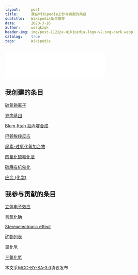 ```yaml
---
layout:     post
title:      我在Wikipedia上参与贡献的条目
subtitle:   Wikipedia条目推荐
date:       2020-3-16
author:     wszqkzqk
header-img: img/post-1122px-Wikipedia-logo-v2.svg-dark.webp
catalog:    true
tags:       Wikipedia
---
```


<iframe frameborder="no" border="0" marginwidth="0" marginheight="0" width="330" height="86" src="//music.163.com/outchain/player?type=2&id=1317145490&auto=1&height=66"></iframe>

## 我创建的条目

[碳氧𬭩离子](https://zh.wikipedia.org/wiki/%E7%A2%B3%E6%B0%A7%E9%8E%93%E7%A6%BB%E5%AD%90)

[导向基团](https://zh.wikipedia.org/wiki/%E5%AF%BC%E5%90%91%E5%9F%BA%E5%9B%A2)

[Blum-Ittah 氮丙啶合成](https://zh.wikipedia.org/wiki/Blum-Ittah_%E6%B0%AE%E4%B8%99%E5%95%B6%E5%90%88%E6%88%90)

[巴顿脱羧反应](https://zh.wikipedia.org/wiki/%E5%B7%B4%E9%A1%BF%E8%84%B1%E7%BE%A7%E5%8F%8D%E5%BA%94)

[尿素-过氧化氢加合物](https://zh.wikipedia.org/wiki/%E5%B0%BF%E7%B4%A0-%E8%BF%87%E6%B0%A7%E5%8C%96%E6%B0%A2%E5%8A%A0%E5%90%88%E7%89%A9)

[四氟化硫氟化法](https://zh.wikipedia.org/wiki/%E5%9B%9B%E6%B0%9F%E5%8C%96%E7%A1%AB%E6%B0%9F%E5%8C%96%E6%B3%95)

[硫脲有机催化](https://zh.wikipedia.org/wiki/%E7%A1%AB%E8%84%B2%E6%9C%89%E6%9C%BA%E5%82%AC%E5%8C%96)

[应变 (化学)](https://zh.wikipedia.org/wiki/%E6%87%89%E8%AE%8A_(%E5%8C%96%E5%AD%B8))

## 我参与贡献的条目

[立体电子效应](https://zh.wikipedia.org/wiki/%E7%AB%8B%E4%BD%93%E7%94%B5%E5%AD%90%E6%95%88%E5%BA%94)

[氢氧化钠](https://zh.wikipedia.org/wiki/%E6%B0%A2%E6%B0%A7%E5%8C%96%E9%92%A0)

[Stereoelectronic effect](https://en.wikipedia.org/wiki/Stereoelectronic_effect)

[矿物列表](https://zh.wikipedia.org/wiki/%E7%9F%BF%E7%89%A9%E5%88%97%E8%A1%A8)

[氯化氢](https://zh.wikipedia.org/wiki/%E6%B0%AF%E5%8C%96%E6%B0%A2)

[三氟化氮](https://zh.wikipedia.org/wiki/%E4%B8%89%E6%B0%9F%E5%8C%96%E6%B0%AE)

本文采用[CC-BY-SA-3.0](https://creativecommons.org/licenses/by-sa/3.0/)协议发布
